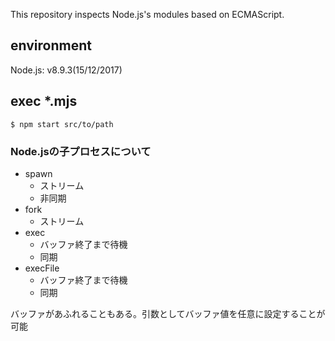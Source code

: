 This repository inspects Node.js's modules based on ECMAScript.

## environment
Node.js: v8.9.3(15/12/2017)

## exec *.mjs
`$ npm start src/to/path`

### Node.jsの子プロセスについて

* spawn
  * ストリーム
  * 非同期
* fork
  * ストリーム
* exec
  * バッファ終了まで待機
  * 同期
* execFile
  * バッファ終了まで待機
  * 同期

バッファがあふれることもある。引数としてバッファ値を任意に設定することが可能